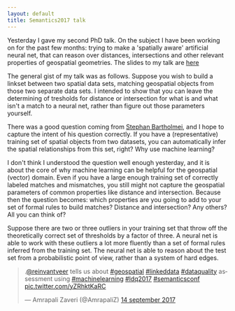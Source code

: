 ```yaml
---
layout: default
title: Semantics2017 talk
---
```


Yesterday I gave my second PhD talk. On the subject I have been working on for the past few months: trying to make a 'spatially aware' artificial neural net, that can reason over distances, intersections and other relevant properties of geospatial geometries. The slides to my talk are [here](https://docs.google.com/presentation/d/e/2PACX-1vSA72_f8Yc9mPFKMu8yGtGnIFvl6c29bpAtU5UvGzIM3b4Ya4qOPvUy8Qk8Oln8mrmuofJRgH-MrEgx/pub)

The general gist of my talk was as follows. Suppose you wish to build a linkset between two spatial data sets, matching geospatial objects from those two separate data sets. I intended to show that you can leave the determining of tresholds for distance or intersection for what is and what isn't a match to a neural net, rather than figure out those parameters yourself.

There was a good question coming from [Stephan Bartholmei](https://pro.europeana.eu/person/stephan-bartholmei), and I hope to capture the intent of his question correctly. If you have a (representative) training set of spatial objects from two datasets, you can automatically infer the spatial relationships from this set, right? Why use machine learning?

I don't think I understood the question well enough yesterday, and it is about the core of why machine learning can be helpful for the geospatial (vector) domain. Even if you have a large enough training set of correctly labeled matches and mismatches, you still might not capture the geospatial parameters of common properties like distance and intersection. Because then the question becomes: which properties are you going to add to your set of formal rules to build matches? Distance and intersection? Any others? All you can think of? 

Suppose there are two or three outliers in your training set that throw off the theoretically correct set of thresholds by a factor of three. A neural net is able to work with these outliers a lot more fluently than a set of formal rules inferred from the training set. The neural net is able to reason about the test set from a probabilistic point of view, rather than a system of hard edges.

<blockquote class="twitter-tweet" data-lang="nl"><p lang="en" dir="ltr">.<a href="https://twitter.com/reinvantveer">@reinvantveer</a> tells us about <a href="https://twitter.com/hashtag/geospatial?src=hash">#geospatial</a> <a href="https://twitter.com/hashtag/linkeddata?src=hash">#linkeddata</a> <a href="https://twitter.com/hashtag/dataquality?src=hash">#dataquality</a> assessment using <a href="https://twitter.com/hashtag/machinelearning?src=hash">#machinelearning</a> <a href="https://twitter.com/hashtag/ldq2017?src=hash">#ldq2017</a> <a href="https://twitter.com/hashtag/semanticsconf?src=hash">#semanticsconf</a> <a href="https://t.co/yZRhktKaRC">pic.twitter.com/yZRhktKaRC</a></p>&mdash; Amrapali Zaveri (@AmrapaliZ) <a href="https://twitter.com/AmrapaliZ/status/908298097880653824">14 september 2017</a></blockquote>
<script async src="//platform.twitter.com/widgets.js" charset="utf-8"></script>